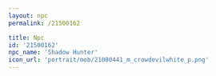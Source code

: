 ```yaml
---
layout: npc
permalink: /21500162

title: Npc
id: '21500162'
npc_name: 'Shadow Hunter'
icon_url: 'portrait/mob/21000441_m_crowdevilwhite_p.png'
---
```

